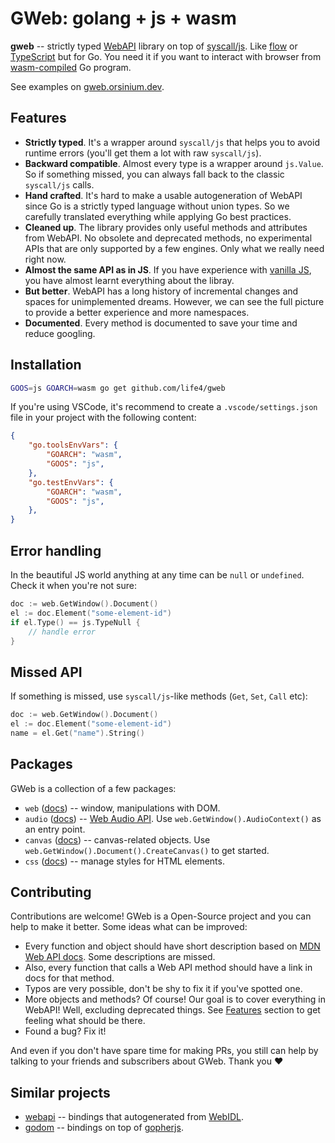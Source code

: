 # GWeb: golang + js + wasm

**gweb** -- strictly typed [WebAPI](https://en.wikipedia.org/wiki/Web_API) library on top of [syscall/js](https://golang.org/pkg/syscall/js/). Like [flow](https://github.com/facebook/flow) or [TypeScript](https://www.typescriptlang.org/) but for Go. You need it if you want to interact with browser from [wasm-compiled](https://github.com/golang/go/wiki/WebAssembly) Go program.

See examples on [gweb.orsinium.dev](https://gweb.orsinium.dev/).

## Features

+ **Strictly typed**. It's a wrapper around `syscall/js` that helps you to avoid runtime errors (you'll get them a lot with raw `syscall/js`).
+ **Backward compatible**. Almost every type is a wrapper around `js.Value`. So if something missed, you can always fall back to the classic `syscall/js` calls.
+ **Hand crafted**. It's hard to make a usable autogeneration of WebAPI since Go is a strictly typed language without union types. So we carefully translated everything while applying Go best practices.
+ **Cleaned up**. The library provides only useful methods and attributes from WebAPI. No obsolete and deprecated methods, no experimental APIs that are only supported by a few engines. Only what we really need right now.
+ **Almost the same API as in JS**. If you have experience with [vanilla JS](https://stackoverflow.com/a/20435744), you have almost learnt everything about the libray.
+ **But better**. WebAPI has a long history of incremental changes and spaces for unimplemented dreams. However, we can see the full picture to provide a better experience and more namespaces.
+ **Documented**. Every method is documented to save your time and reduce googling.

## Installation

```bash
GOOS=js GOARCH=wasm go get github.com/life4/gweb
```

If you're using VSCode, it's recommend to create a `.vscode/settings.json` file in your project with the following content:

```json
{
    "go.toolsEnvVars": {
        "GOARCH": "wasm",
        "GOOS": "js",
    },
    "go.testEnvVars": {
        "GOARCH": "wasm",
        "GOOS": "js",
    },
}
```

## Error handling

In the beautiful JS world anything at any time can be `null` or `undefined`. Check it when you're not sure:

```go
doc := web.GetWindow().Document()
el := doc.Element("some-element-id")
if el.Type() == js.TypeNull {
    // handle error
}
```

## Missed API

If something is missed, use `syscall/js`-like methods (`Get`, `Set`, `Call` etc):

```go
doc := web.GetWindow().Document()
el := doc.Element("some-element-id")
name = el.Get("name").String()
```

## Packages

GWeb is a collection of a few packages:

+ `web` ([docs](https://pkg.go.dev/github.com/life4/gweb/web?tab=doc)) -- window, manipulations with DOM.
+ `audio` ([docs](https://pkg.go.dev/github.com/life4/gweb/audio?tab=doc)) -- [Web Audio API](https://developer.mozilla.org/en-US/docs/Web/API/Web_Audio_API). Use `web.GetWindow().AudioContext()` as an entry point.
+ `canvas` ([docs](https://pkg.go.dev/github.com/life4/gweb/canvas?tab=doc)) -- canvas-related objects. Use `web.GetWindow().Document().CreateCanvas()` to get started.
+ `css` ([docs](https://pkg.go.dev/github.com/life4/gweb/css?tab=doc)) -- manage styles for HTML elements.

## Contributing

Contributions are welcome! GWeb is a Open-Source project and you can help to make it better. Some ideas what can be improved:

+ Every function and object should have short description based on [MDN Web API docs](https://developer.mozilla.org/en-US/docs/Web/API). Some descriptions are missed.
+ Also, every function that calls a Web API method should have a link in docs for that method.
+ Typos are very possible, don't be shy to fix it if you've spotted one.
+ More objects and methods? Of course! Our goal is to cover everything in WebAPI! Well, excluding deprecated things. See [Features](#features) section to get feeling what should be there.
+ Found a bug? Fix it!

And even if you don't have spare time for making PRs, you still can help by talking to your friends and subscribers about GWeb. Thank you :heart:

## Similar projects

+ [webapi](https://github.com/gowebapi/webapi/) -- bindings that autogenerated from [WebIDL](https://heycam.github.io/webidl/).
+ [godom](https://github.com/siongui/godom) -- bindings on top of [gopherjs](github.com/gopherjs/gopherjs/).
